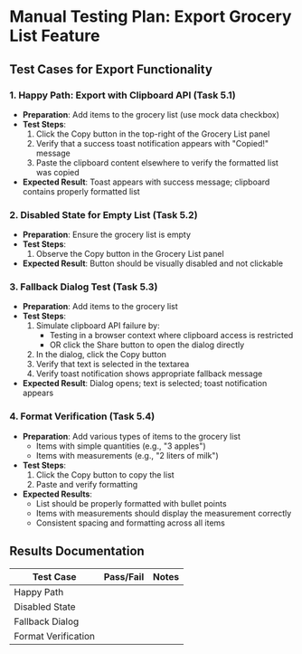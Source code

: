 # Manual Testing Plan: Export Grocery List Feature

## Test Cases for Export Functionality

### 1. Happy Path: Export with Clipboard API (Task 5.1)
- **Preparation**: Add items to the grocery list (use mock data checkbox)
- **Test Steps**:
  1. Click the Copy button in the top-right of the Grocery List panel
  2. Verify that a success toast notification appears with "Copied!" message
  3. Paste the clipboard content elsewhere to verify the formatted list was copied
- **Expected Result**: Toast appears with success message; clipboard contains properly formatted list

### 2. Disabled State for Empty List (Task 5.2)
- **Preparation**: Ensure the grocery list is empty
- **Test Steps**:
  1. Observe the Copy button in the Grocery List panel
- **Expected Result**: Button should be visually disabled and not clickable

### 3. Fallback Dialog Test (Task 5.3)
- **Preparation**: Add items to the grocery list
- **Test Steps**:
  1. Simulate clipboard API failure by:
     - Testing in a browser context where clipboard access is restricted
     - OR click the Share button to open the dialog directly
  2. In the dialog, click the Copy button
  3. Verify that text is selected in the textarea
  4. Verify toast notification shows appropriate fallback message
- **Expected Result**: Dialog opens; text is selected; toast notification appears

### 4. Format Verification (Task 5.4)
- **Preparation**: Add various types of items to the grocery list
  - Items with simple quantities (e.g., "3 apples")
  - Items with measurements (e.g., "2 liters of milk")
- **Test Steps**:
  1. Click the Copy button to copy the list
  2. Paste and verify formatting
- **Expected Results**: 
  - List should be properly formatted with bullet points
  - Items with measurements should display the measurement correctly
  - Consistent spacing and formatting across all items

## Results Documentation

| Test Case | Pass/Fail | Notes |
|-----------|-----------|-------|
| Happy Path |          |       |
| Disabled State |     |       |
| Fallback Dialog |    |       |
| Format Verification | |      |
